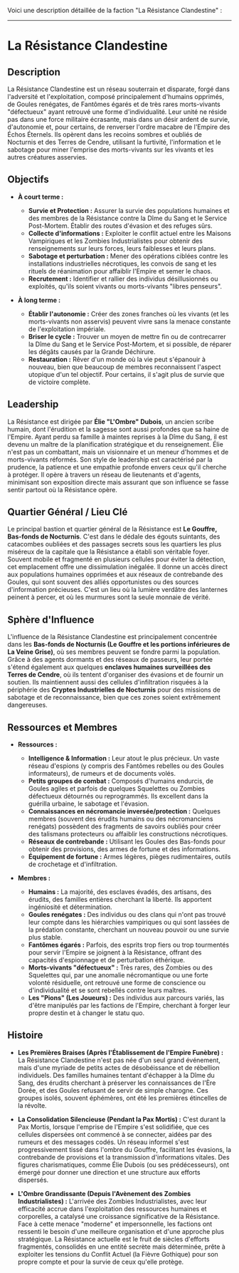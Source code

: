 Voici une description détaillée de la faction "La Résistance Clandestine" :

---

# La Résistance Clandestine

## Description

La Résistance Clandestine est un réseau souterrain et disparate, forgé dans l'adversité et l'exploitation, composé principalement d'humains opprimés, de Goules renégates, de Fantômes égarés et de très rares morts-vivants "défectueux" ayant retrouvé une forme d'individualité. Leur unité ne réside pas dans une force militaire écrasante, mais dans un désir ardent de survie, d'autonomie et, pour certains, de renverser l'ordre macabre de l'Empire des Échos Éternels. Ils opèrent dans les recoins sombres et oubliés de Nocturnis et des Terres de Cendre, utilisant la furtivité, l'information et le sabotage pour miner l'emprise des morts-vivants sur les vivants et les autres créatures asservies.

## Objectifs

*   **À court terme :**
    *   **Survie et Protection :** Assurer la survie des populations humaines et des membres de la Résistance contre la Dîme du Sang et le Service Post-Mortem. Établir des routes d'évasion et des refuges sûrs.
    *   **Collecte d'informations :** Exploiter le conflit actuel entre les Maisons Vampiriques et les Zombies Industrialistes pour obtenir des renseignements sur leurs forces, leurs faiblesses et leurs plans.
    *   **Sabotage et perturbation :** Mener des opérations ciblées contre les installations industrielles nécrotiques, les convois de sang et les rituels de réanimation pour affaiblir l'Empire et semer le chaos.
    *   **Recrutement :** Identifier et rallier des individus désillusionnés ou exploités, qu'ils soient vivants ou morts-vivants "libres penseurs".

*   **À long terme :**
    *   **Établir l'autonomie :** Créer des zones franches où les vivants (et les morts-vivants non asservis) peuvent vivre sans la menace constante de l'exploitation impériale.
    *   **Briser le cycle :** Trouver un moyen de mettre fin ou de contrecarrer la Dîme du Sang et le Service Post-Mortem, et si possible, de réparer les dégâts causés par la Grande Déchirure.
    *   **Restauration :** Rêver d'un monde où la vie peut s'épanouir à nouveau, bien que beaucoup de membres reconnaissent l'aspect utopique d'un tel objectif. Pour certains, il s'agit plus de survie que de victoire complète.

## Leadership

La Résistance est dirigée par **Élie "L'Ombre" Dubois**, un ancien scribe humain, dont l'érudition et la sagesse sont aussi profondes que sa haine de l'Empire. Ayant perdu sa famille à maintes reprises à la Dîme du Sang, il est devenu un maître de la planification stratégique et du renseignement. Élie n'est pas un combattant, mais un visionnaire et un meneur d'hommes et de morts-vivants réformés. Son style de leadership est caractérisé par la prudence, la patience et une empathie profonde envers ceux qu'il cherche à protéger. Il opère à travers un réseau de lieutenants et d'agents, minimisant son exposition directe mais assurant que son influence se fasse sentir partout où la Résistance opère.

## Quartier Général / Lieu Clé

Le principal bastion et quartier général de la Résistance est **Le Gouffre, Bas-fonds de Nocturnis**. C'est dans le dédale des égouts suintants, des catacombes oubliées et des passages secrets sous les quartiers les plus miséreux de la capitale que la Résistance a établi son véritable foyer. Souvent mobile et fragmenté en plusieurs cellules pour éviter la détection, cet emplacement offre une dissimulation inégalée. Il donne un accès direct aux populations humaines opprimées et aux réseaux de contrebande des Goules, qui sont souvent des alliés opportunistes ou des sources d'information précieuses. C'est un lieu où la lumière verdâtre des lanternes peinent à percer, et où les murmures sont la seule monnaie de vérité.

## Sphère d'Influence

L'influence de la Résistance Clandestine est principalement concentrée dans les **Bas-fonds de Nocturnis (Le Gouffre et les portions inférieures de La Veine Grise)**, où ses membres peuvent se fondre parmi la population. Grâce à des agents dormants et des réseaux de passeurs, leur portée s'étend également aux quelques **enclaves humaines surveillées des Terres de Cendre**, où ils tentent d'organiser des évasions et de fournir un soutien. Ils maintiennent aussi des cellules d'infiltration risquées à la périphérie des **Cryptes Industrielles de Nocturnis** pour des missions de sabotage et de reconnaissance, bien que ces zones soient extrêmement dangereuses.

## Ressources et Membres

*   **Ressources :**
    *   **Intelligence & Information :** Leur atout le plus précieux. Un vaste réseau d'espions (y compris des Fantômes rebelles ou des Goules informateurs), de rumeurs et de documents volés.
    *   **Petits groupes de combat :** Composés d'humains endurcis, de Goules agiles et parfois de quelques Squelettes ou Zombies défectueux détournés ou reprogrammés. Ils excellent dans la guérilla urbaine, le sabotage et l'évasion.
    *   **Connaissances en nécromancie inversée/protection :** Quelques membres (souvent des érudits humains ou des nécromanciens renégats) possèdent des fragments de savoirs oubliés pour créer des talismans protecteurs ou affaiblir les constructions nécrotiques.
    *   **Réseaux de contrebande :** Utilisant les Goules des Bas-fonds pour obtenir des provisions, des armes de fortune et des informations.
    *   **Équipement de fortune :** Armes légères, pièges rudimentaires, outils de crochetage et d'infiltration.

*   **Membres :**
    *   **Humains :** La majorité, des esclaves évadés, des artisans, des érudits, des familles entières cherchant la liberté. Ils apportent ingéniosité et détermination.
    *   **Goules renégates :** Des individus ou des clans qui n'ont pas trouvé leur compte dans les hiérarchies vampiriques ou qui sont lassées de la prédation constante, cherchant un nouveau pouvoir ou une survie plus stable.
    *   **Fantômes égarés :** Parfois, des esprits trop fiers ou trop tourmentés pour servir l'Empire se joignent à la Résistance, offrant des capacités d'espionnage et de perturbation éthérique.
    *   **Morts-vivants "défectueux" :** Très rares, des Zombies ou des Squelettes qui, par une anomalie nécromantique ou une forte volonté résiduelle, ont retrouvé une forme de conscience ou d'individualité et se sont rebellés contre leurs maîtres.
    *   **Les "Pions" (Les Joueurs) :** Des individus aux parcours variés, las d'être manipulés par les factions de l'Empire, cherchant à forger leur propre destin et à changer le statu quo.

## Histoire

*   **Les Premières Braises (Après l'Établissement de l'Empire Funèbre) :** La Résistance Clandestine n'est pas née d'un seul grand événement, mais d'une myriade de petits actes de désobéissance et de rébellion individuels. Des familles humaines tentant d'échapper à la Dîme du Sang, des érudits cherchant à préserver les connaissances de l'Ère Dorée, et des Goules refusant de servir de simple charogne. Ces groupes isolés, souvent éphémères, ont été les premières étincelles de la révolte.

*   **La Consolidation Silencieuse (Pendant la Pax Mortis) :** C'est durant la Pax Mortis, lorsque l'emprise de l'Empire s'est solidifiée, que ces cellules dispersées ont commencé à se connecter, aidées par des rumeurs et des messages codés. Un réseau informel s'est progressivement tissé dans l'ombre du Gouffre, facilitant les évasions, la contrebande de provisions et la transmission d'informations vitales. Des figures charismatiques, comme Élie Dubois (ou ses prédécesseurs), ont émergé pour donner une direction et une structure aux efforts dispersés.

*   **L'Ombre Grandissante (Depuis l'Avènement des Zombies Industrialistes) :** L'arrivée des Zombies Industrialistes, avec leur efficacité accrue dans l'exploitation des ressources humaines et corporelles, a catalysé une croissance significative de la Résistance. Face à cette menace "moderne" et impersonnelle, les factions ont ressenti le besoin d'une meilleure organisation et d'une approche plus stratégique. La Résistance actuelle est le fruit de siècles d'efforts fragmentés, consolidés en une entité secrète mais déterminée, prête à exploiter les tensions du Conflit Actuel (la Fièvre Gothique) pour son propre compte et pour la survie de ceux qu'elle protège.